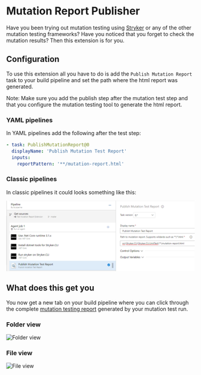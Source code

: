 # Mutation Report Publisher

Have you been trying out mutation testing using [Stryker](https://stryker-mutator.io) or any of the other mutation testing frameworks? Have you noticed that you forget to check the mutation results? Then this extension is for you.

## Configuration

To use this extension all you have to do is add the `Publish Mutation Report` task to your build pipeline and set the path where the html report was generated.

Note: Make sure you add the publish step after the mutation test step and that you configure the mutation testing tool to generate the html report.

### YAML pipelines

In YAML pipelines add the following after the test step:

```YAML
- task: PublishMutationReport@0
  displayName: 'Publish Mutation Test Report'
  inputs:
    reportPattern: '**/mutation-report.html'
```

### Classic pipelines

In classic pipelines it could looks something like this:

<!-- ![Classic pipelines task example](https://raw.githubusercontent.com/stryker-mutator/azure-devops-mutationreport-publisher/master/docs/images/classic-task-setup.png "Classic pipelines task example") replace below with this before master-->

![Classic pipelines task example](https://raw.githubusercontent.com/stryker-mutator/azure-devops-mutationreport-publisher/prepare-public-release/docs/images/classic-task-setup.png "Classic pipelines task example")

## What does this get you

You now get a new tab on your build pipeline where you can click through the complete [mutation testing report](https://github.com/stryker-mutator/mutation-testing-elements) generated by your mutation test run.

### Folder view

<!-- ![Folder view](https://raw.githubusercontent.com/stryker-mutator/azure-devops-mutationreport-publisher/master/docs/images/folder-view.png.png "Folder view") replace below with this before master--->

![Folder view](https://raw.githubusercontent.com/stryker-mutator/azure-devops-mutationreport-publisher/prepare-public-relsae/docs/images/folder-view.png.png "Folder view")

### File view

<!-- ![File view](https://raw.githubusercontent.com/stryker-mutator/azure-devops-mutationreport-publisher/master/docs/images/file-view.png.png "File view") replace below with this before master-->

![File view](https://raw.githubusercontent.com/stryker-mutator/azure-devops-mutationreport-publisher/prepare-public-release/docs/images/file-view.png.png "File view")
